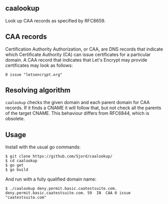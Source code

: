 ## caalookup

Look up CAA records as specified by RFC8659.

## CAA records

Certification Authority Authorization, or CAA, are DNS records that indicate which Certificate Authority (CA) can issue certificates for a particular domain. A CAA record that indicates that Let's Encrypt may provide certificates may look as follows:

    0 issue "letsencrypt.org"

## Resolving algorithm

`caalookup` checks the given domain and each parent domain for CAA records. If it finds a CNAME it will follow that, but not check all the parents of the target CNAME. This behaviour differs from RFC6844, which is obsolete.

## Usage

Install with the usual go commands:

    $ git clone https://github.com/Sjord/caalookup/
    $ cd caalookup
    $ go get
    $ go build

And run with a fully qualified domain name:

    $ ./caalookup deny.permit.basic.caatestsuite.com.
    deny.permit.basic.caatestsuite.com.	59	IN	CAA	0 issue "caatestsuite.com"
